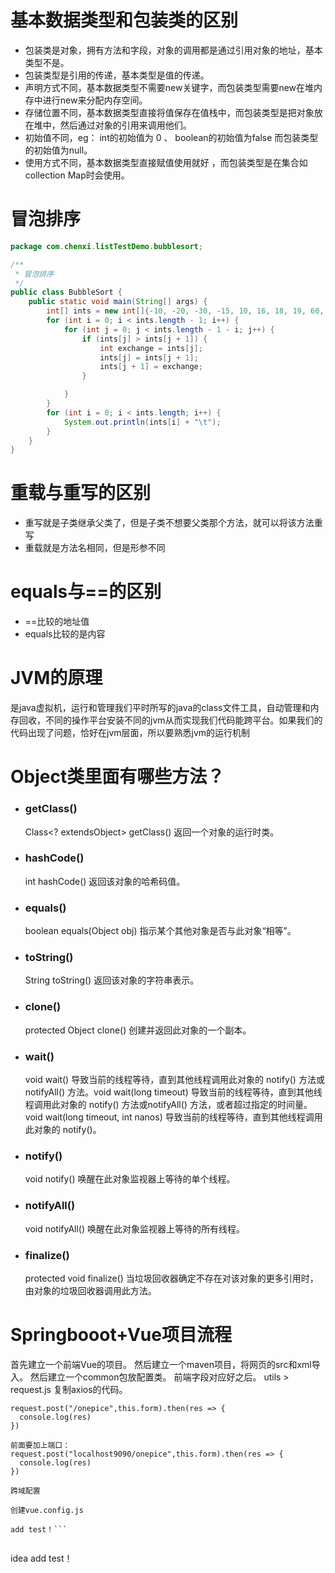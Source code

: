 # 基本数据类型和包装类的区别

- 包装类是对象，拥有方法和字段，对象的调用都是通过引用对象的地址，基本类型不是。
- 包装类型是引用的传递，基本类型是值的传递。
- 声明方式不同，基本数据类型不需要new关键字，而包装类型需要new在堆内存中进行new来分配内存空间。
- 存储位置不同，基本数据类型直接将值保存在值栈中，而包装类型是把对象放在堆中，然后通过对象的引用来调用他们。
- 初始值不同，eg： int的初始值为 0 、 boolean的初始值为false 而包装类型的初始值为null。
- 使用方式不同，基本数据类型直接赋值使用就好 ，而包装类型是在集合如 collection Map时会使用。

# 冒泡排序

```java
package com.chenxi.listTestDemo.bubblesort;

/**
 * 冒泡排序
 */
public class BubbleSort {
    public static void main(String[] args) {
        int[] ints = new int[]{-10, -20, -30, -15, 10, 16, 18, 19, 60, 45, 88};
        for (int i = 0; i < ints.length - 1; i++) {
            for (int j = 0; j < ints.length - 1 - i; j++) {
                if (ints[j] > ints[j + 1]) {
                    int exchange = ints[j];
                    ints[j] = ints[j + 1];
                    ints[j + 1] = exchange;
                }

            }
        }
        for (int i = 0; i < ints.length; i++) {
            System.out.println(ints[i] + "\t");
        }
    }
}
```

# 重载与重写的区别

- 重写就是子类继承父类了，但是子类不想要父类那个方法，就可以将该方法重写
- 重载就是方法名相同，但是形参不同

# equals与==的区别

- ==比较的地址值
- equals比较的是内容

# JVM的原理

是java虚拟机，运行和管理我们平时所写的java的class文件工具，自动管理和内存回收，不同的操作平台安装不同的jvm从而实现我们代码能跨平台。如果我们的代码出现了问题，恰好在jvm层面，所以要熟悉jvm的运行机制

# Object类里面有哪些方法？

- ### getClass()

  Class<? extendsObject> getClass() 返回一个对象的运行时类。

- ### hashCode()

  int hashCode() 返回该对象的哈希码值。

- ### equals()

  boolean equals(Object obj) 指示某个其他对象是否与此对象“相等”。

- ### toString()

  String toString() 返回该对象的字符串表示。

- ### clone()

  protected Object clone() 创建并返回此对象的一个副本。

- ### wait()

  void wait() 导致当前的线程等待，直到其他线程调用此对象的 notify() 方法或 notifyAll() 方法。void wait(long timeout) 导致当前的线程等待，直到其他线程调用此对象的 notify() 方法或notifyAll() 方法，或者超过指定的时间量。
  void wait(long timeout, int nanos) 导致当前的线程等待，直到其他线程调用此对象的 notify()。

- ### notify()

  void notify() 唤醒在此对象监视器上等待的单个线程。

- ### notifyAll()

  void notifyAll() 唤醒在此对象监视器上等待的所有线程。

- ### finalize()

  protected void finalize() 当垃圾回收器确定不存在对该对象的更多引用时，由对象的垃圾回收器调用此方法。

# Springbooot+Vue项目流程

首先建立一个前端Vue的项目。
然后建立一个maven项目，将网页的src和xml导入。
然后建立一个common包放配置类。
前端字段对应好之后。
utils > request.js 复制axios的代码。

```vue
request.post("/onepice",this.form).then(res => {
  console.log(res)
})

前面要加上端口：
request.post("localhost9090/onepice",this.form).then(res => {
  console.log(res)
})

跨域配置

创建vue.config.js

add test！```


```

idea add test！